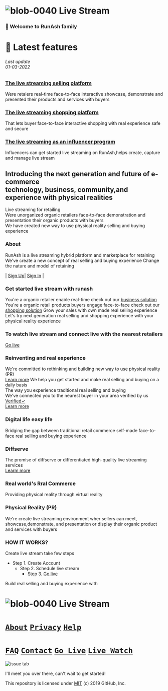 




# ![blob-0040](https://user-images.githubusercontent.com/61916324/132724592-e5bef25e-36d9-4da8-bbc6-84a24183c8e2.png) Live Stream


### 👏 Welcome to RunAsh family ###
# 🎥 Latest features  #
###### Last update<br>01-03-2022<br>

### [The live streaming selling platform](https://runash.github.io/runash-blog/2022/02/28/latest.html)
Were retaiers real-time face-to-face interactive showcase, demonstrate 
and presented their products and services with buyers 

### [The live streaming shopping platform](https://)
That lets buyer face-to-face interactive shopping with real experience
safe and secure 

### [The live streaming as an influencer program](https://)
Influencers can get started live streaming on RunAsh,helps create, capture 
and manage live stream 


## Introducing the next generation and future of e-commerce<br>technology, business, community,and experience with physical realities ##

Live streaming for retailing<br>
Were unorganized organic retailers face-to-face demonstration and presentation their organic products with buyers<br>
We have created new way to use physical reality selling and buying experience


### About 

RunAsh is a live streaming hybrid platform and marketplace for retaining 
We've create a new concept of real selling and buying experience
Change the nature and model of retaining 

| [Sign Up](https://)| [Sign In](https://) | 


### Get started live stream with runash 

You're a organic retailer enable real-time check out our [business solution](https://)<br>
You're a organic retail products buyers engage face-to-face check out our [shopping solution](https://)
Grow your sales with own made real selling experience <br>
Let's try next generation real selling and shopping experience with your physical reality experience 


### To watch live stream and connect live with the nearest retailers ###
[Go live](https://)

### Reinventing and real experience ###
We're committed to rethinking and building new way to use physical reality (PR) <br>
[Learn more](https://)
We help you get started and make real selling and buying on a daily basis<br>
The way you experience traditional real selling and buying<br>
We've connected you to the nearest buyer in your area verified by us [Verified✓](https://)<br>
[Learn more](https://) 

### Digital life easy life ###
Bridging the gap between traditional retail commerce self-made face-to-face real selling and buying experience 

### Diffserve ###
The promise of diffserve or differentiated high-quality live streaming services<br>
[Learm more](https://)

### Real world's Rral Commerce ###
Providing physical reality through virtual reality 

### Physical Reality (PR) ###
We're create live streaming environment wher sellers can meet, showcase,demonstrate, and presentation 
or display their organic product and services with buyers 

### HOW IT WORKS? ###
Create live stream take few steps <br>
- Step 1. Create Account 
  -  Step 2. Schedule live stream 
      - Step 3. [Go live](https://)

Build real selling and buying experience with <br>

 









# ![blob-0040](https://user-images.githubusercontent.com/61916324/132724592-e5bef25e-36d9-4da8-bbc6-84a24183c8e2.png) Live Stream
# [``About``](https://)  [``Privacy``](https://) [``Help``](https://)  
# [``FAQ``](https://)  [``Contact``](https://) [``Go Live``](https://) [``Live Watch``](https)

![issue tab](https://lab.github.com/public/images/issue_tab.png)

I'll meet you over there, can't wait to get started!

This repository is licensed under [MIT](../LICENSE) (c) 2019 GitHub, Inc.
